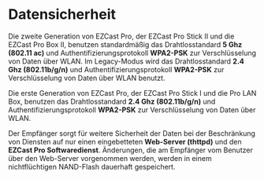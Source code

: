 # Datensicherheit

Die zweite Generation von EZCast Pro, der EZCast Pro Stick II und die EZCast Pro Box II, benutzen standardmäßig das Drahtlosstandard **5 Ghz (802.11 ac)** und Authentifizierungsprotokoll **WPA2-PSK** zur Verschlüsselung von Daten über WLAN. Im Legacy-Modus wird das Drahtlosstandard **2.4 Ghz (802.11b/g/n)** und Authentifizierungsprotokoll **WPA2-PSK** zur Verschlüsselung von Daten über WLAN benutzt.

Die erste Generation von EZCast Pro, der EZCast Pro Stick I und die Pro LAN Box, benutzen das Drahtlosstandard **2.4 Ghz (802.11b/g/n)** und Authentifizierungsprotokoll **WPA2-PSK** zur Verschlüsselung von Daten über WLAN.

Der Empfänger sorgt für weitere Sicherheit der Daten bei der Beschränkung von Diensten auf nur einen eingebetteten **Web-Server (thttpd)** und den **EZCast Pro Softwaredienst**. Änderungen, die am Empfänger vom Benutzer über den Web-Server vorgenommen werden, werden in einem nichtflüchtigen NAND-Flash dauerhaft gespeichert.